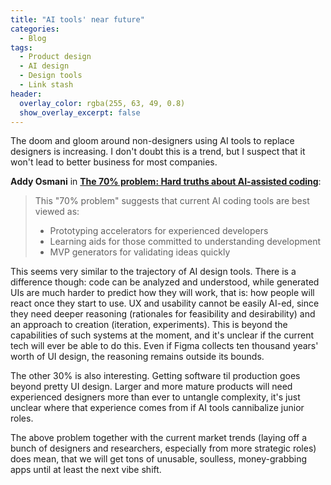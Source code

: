 ```yaml
---
title: "AI tools' near future"
categories:
  - Blog 
tags:
  - Product design
  - AI design
  - Design tools
  - Link stash
header:
  overlay_color: rgba(255, 63, 49, 0.8)
  show_overlay_excerpt: false
---
```


The doom and gloom around non-designers using AI tools to replace designers is increasing. I don't doubt this is a trend, but I suspect that it won't lead to better business for most companies.

**Addy Osmani** in [**The 70% problem: Hard truths about AI-assisted coding**](https://addyo.substack.com/p/the-70-problem-hard-truths-about):

> This "70% problem" suggests that current AI coding tools are best viewed as:
> * Prototyping accelerators for experienced developers
> * Learning aids for those committed to understanding development
> * MVP generators for validating ideas quickly

This seems very similar to the trajectory of AI design tools. There is a difference though: code can be analyzed and understood, while generated UIs are much harder to predict how they will work, that is: how people will react once they start to use. UX and usability cannot be easily AI-ed, since they need deeper reasoning (rationales for feasibility and desirability) and an approach to creation (iteration, experiments). This is beyond the capabilities of such systems at the moment, and it's unclear if the current tech will ever be able to do this. Even if Figma collects ten thousand years' worth of UI design, the reasoning remains outside its bounds.

The other 30% is also interesting. Getting software til production goes beyond pretty UI design. Larger and more mature products will need experienced designers more than ever to untangle complexity, it's just unclear where that experience comes from if AI tools cannibalize junior roles.

The above problem together with the current market trends (laying off a bunch of designers and researchers, especially from more strategic roles) does mean, that we will get tons of unusable, soulless, money-grabbing apps until at least the next vibe shift.
